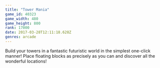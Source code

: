 ```yaml
---
title: "Tower Mania"
game_id: 40323
game_width: 480
game_height: 800
rank: 17000
date: 2017-03-28T12:11:18.628Z
genres: arcade
---
```

Build your towers in a fantastic futuristic world in the simplest one-click manner! Place floating blocks as precisely as you can and discover all the wonderful locations!